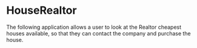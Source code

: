 # HouseRealtor
The following application allows a user to look at the Realtor cheapest houses available, so that they can contact the company and purchase the house.

